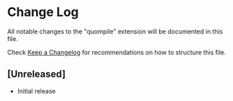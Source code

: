 # Change Log

All notable changes to the "quompile" extension will be documented in this file.

Check [Keep a Changelog](http://keepachangelog.com/) for recommendations on how to structure this file.

## [Unreleased]

- Initial release